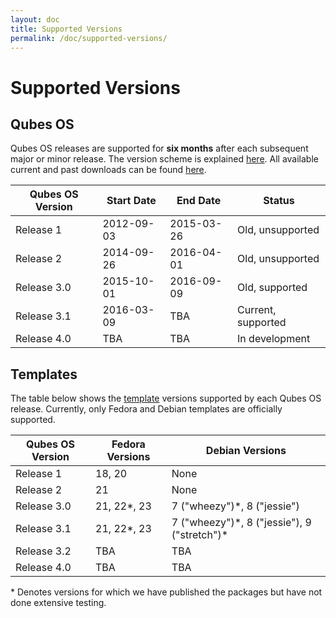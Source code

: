 ```yaml
---
layout: doc
title: Supported Versions
permalink: /doc/supported-versions/
---
```


<style>
article td, article th {
    border-width: 2px;
    border-style: double;
    padding: 5px;
}
</style>

Supported Versions
==================

Qubes OS
--------
Qubes OS releases are supported for **six months** after each subsequent major
or minor release. The version scheme is explained [here](/doc/version-scheme/).
All available current and past downloads can be found [here](/downloads/).

| Qubes OS Version | Start Date | End Date   | Status                      |
| ---------------- | ---------- | ---------- | --------------------------- |
| Release 1        | 2012-09-03 | 2015-03-26 | Old, unsupported            |
| Release 2        | 2014-09-26 | 2016-04-01 | Old, unsupported            |
| Release 3.0      | 2015-10-01 | 2016-09-09 | Old, supported              |
| Release 3.1      | 2016-03-09 | TBA        | Current, supported          |
| Release 4.0      | TBA        | TBA        | In development              |


Templates
---------
The table below shows the [template](/doc/templates/) versions supported by each
Qubes OS release. Currently, only Fedora and Debian templates are officially
supported.

| Qubes OS Version | Fedora Versions | Debian Versions                               |
| ---------------- | --------------- | --------------------------------------------- |
| Release 1        | 18, 20          | None                                          |
| Release 2        | 21              | None                                          |
| Release 3.0      | 21, 22\*, 23    | 7 ("wheezy")\*, 8 ("jessie")                  |
| Release 3.1      | 21, 22\*, 23    | 7 ("wheezy")\*, 8 ("jessie"), 9 ("stretch")\* |
| Release 3.2      | TBA             | TBA                                           |
| Release 4.0      | TBA             | TBA                                           |

\* Denotes versions for which we have published the packages but have not done
extensive testing.

